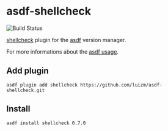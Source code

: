 # asdf-shellcheck

![Build Status](https://github.com/luizm/asdf-shellcheck/actions/workflows/build.yml/badge.svg)


[shellcheck](https://github.com/koalaman/shellcheck) plugin for the [asdf](https://github.com/asdf-vm/asdf) version manager.

For more informations about the [asdf usage](https://asdf-vm.com/#/core-commands).

## Add plugin

```
asdf plugin add shellcheck https://github.com/luizm/asdf-shellcheck.git
```

## Install 

```
asdf install shellcheck 0.7.0
```
